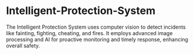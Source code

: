 # Intelligent-Protection-System
The Intelligent Protection System uses computer vision to detect incidents like fainting, fighting, cheating, and fires. It employs advanced image processing and AI for proactive monitoring and timely response, enhancing overall safety.
